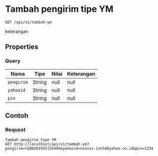 # Tambah pengirim tipe YM
```http
GET /api/v1/tambah-ym
```
keterangan
## Properties
### Query
Nama | Tipe | Nilai | Keterangan
--- | --- | --- | ---
<code>pengirim</code> | String | null | null
<code>yahooid</code> | String | null | null
<code>pin</code> | String | null | null

## Contoh

### Request
```http
Tambah pengirim tipe YM
GET http://localhost/api/v1/tambah-ym?pengirim=%2B6281935155404&yahooid=nxxxxx.inc%40yahoo.co.id&pin=1234
```
